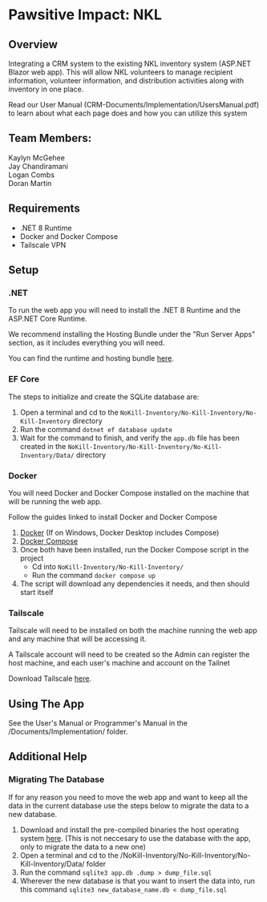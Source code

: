 # Pawsitive Impact: NKL

## Overview

Integrating a CRM system to the existing NKL inventory system (ASP.NET Blazor web app). This will allow NKL volunteers to manage recipient information, volunteer information, and distribution activities along with inventory in one place.

Read our User Manual (CRM-Documents/Implementation/UsersManual.pdf) to learn about what each page does and how you can utilize this system

## Team Members:
Kaylyn McGehee<br>
Jay Chandiramani<br>
Logan Combs<br>
Doran Martin

## Requirements

- .NET 8 Runtime
- Docker and Docker Compose
- Tailscale VPN

## Setup

### .NET

To run the web app you will need to install the .NET 8 Runtime and the ASP.NET Core Runtime.

We recommend installing the Hosting Bundle under the "Run Server Apps" section, as it includes everything you will need.

You can find the runtime and hosting bundle [here](https://dotnet.microsoft.com/en-us/download/dotnet/8.0/runtime?cid=getdotnetcore&os=windows&arch=x64).

### EF Core

The steps to initialize and create the SQLite database are:
1. Open a terminal and cd to the `NoKill-Inventory/No-Kill-Inventory/No-Kill-Inventory` directory
2. Run the command `dotnet ef database update`
3. Wait for the command to finish, and verify the `app.db` file has been created in the `NoKill-Inventory/No-Kill-Inventory/No-Kill-Inventory/Data/` directory

### Docker

You will need Docker and Docker Compose installed on the machine that will be running the web app.

Follow the guides linked to install Docker and Docker Compose
1. [Docker](https://docs.docker.com/engine/install/) (If on Windows, Docker Desktop includes Compose)
2. [Docker Compose](https://docs.docker.com/compose/install/)
3. Once both have been installed, run the Docker Compose script in the project
   - Cd into `NoKill-Inventory/No-Kill-Inventory/`
   - Run the command `docker compose up`
4. The script will download any dependencies it needs, and then should start itself

### Tailscale

Tailscale will need to be installed on both the machine running the web app and any machine that will be accessing it.

A Tailscale account will need to be created so the Admin can register the host machine, and each user's machine and account on the Tailnet

Download Tailscale [here](https://tailscale.com/).

## Using The App

See the User's Manual or Programmer's Manual in the /Documents/Implementation/ folder.

## Additional Help

### Migrating The Database

If for any reason you need to move the web app and want to keep all the data in the current database use the steps below to migrate the data to a new database.

1. Download and install the pre-compiled binaries the host operating system [here](https://www.sqlite.org/download.html). (This is not neccesary to use the database with the app, only to migrate the data to a new one)
2. Open a terminal and cd to the /NoKill-Inventory/No-Kill-Inventory/No-Kill-Inventory/Data/ folder
3. Run the command `sqlite3 app.db .dump > dump_file.sql`
4. Wherever the new database is that you want to insert the data into, run this command `sqlite3 new_database_name.db < dump_file.sql`
